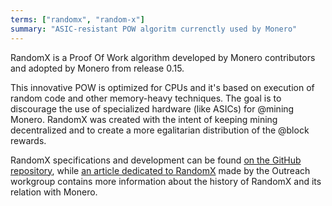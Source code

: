 ```yaml
---
terms: ["randomx", "random-x"]
summary: "ASIC-resistant POW algoritm currenctly used by Monero"
---
```


RandomX is a Proof Of Work algorithm developed by Monero contributors and adopted by Monero from release 0.15.

This innovative POW is optimized for CPUs and it's based on execution of random code and other memory-heavy techniques. The goal is to discourage the use of specialized hardware (like ASICs) for @mining Monero. RandomX was created with the intent of keeping mining decentralized and to create a more egalitarian distribution of the @block rewards.

RandomX specifications and development can be found [on the GitHub repository](https://github.com/tevador/RandomX), while [an article dedicated to RandomX](https://github.com/tevador/RandomX) made by the Outreach workgroup contains more information about the history of RandomX and its relation with Monero.
